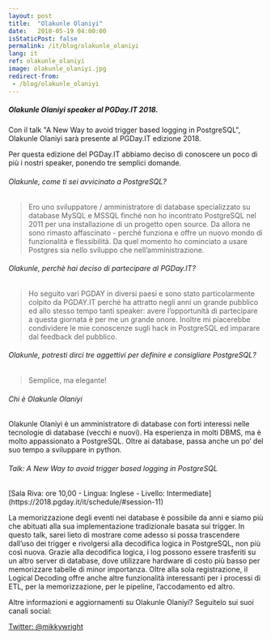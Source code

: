 ```yaml
---
layout: post
title:  "Olakunle Olaniyi"
date:   2018-05-19 04:00:00
isStaticPost: false
permalink: /it/blog/olakunle_olaniyi
lang: it
ref: olakunle_olaniyi
image: olakunle_olaniyi.jpg
redirect-from:
 - /blog/olakunle_olaniyi
---
```


<h5>Olakunle Olaniyi speaker al PGDay.IT 2018.</h5>

Con il talk "A New Way to avoid trigger based logging in PostgreSQL", Olakunle Olaniyi sarà presente al PGDay.IT edizione 2018.

Per questa edizione del PGDay.IT abbiamo deciso di conoscere un poco di più i nostri speaker, ponendo tre semplici domande.

<h6>Olakunle, come ti sei avvicinato a PostgreSQL?</h6>

>Ero uno sviluppatore / amministratore di database specializzato su database MySQL e MSSQL finché non ho incontrato PostgreSQL nel 2011 per una installazione  di un progetto open source. Da allora ne sono rimasto affascinato - perché funziona e offre un nuovo mondo di funzionalità e flessibilità. Da quel momento ho cominciato a usare Postgres sia nello sviluppo che nell’amministrazione.

<h6>Olakunle, perchè hai deciso di partecipare al PGDay.IT?</h6>

>Ho seguito vari PGDAY in diversi paesi e sono stato particolarmente colpito da PGDAY.IT perché ha attratto negli anni un grande pubblico ed allo stesso tempo tanti speaker: avere l’opportunità di partecipare a questa giornata è per me un grande onore. Inoltre mi piacerebbe condividere le mie conoscenze sugli hack in PostgreSQL ed imparare dal feedback del pubblico.

<h6>Olakunle, potresti dirci tre aggettivi per definire e consigliare PostgreSQL?</h6>

>Semplice, ma elegante!

<h6>Chi è Olakunle Olaniyi</h6>

Olakunle Olaniyi è un amministratore di database con forti interessi nelle tecnologie di database (vecchi e nuovi). Ha esperienza in molti DBMS, ma è molto appassionato a PostgreSQL. Oltre ai database, passa anche un po‘ del suo tempo a sviluppare in python.

<h6>Talk: A New Way to avoid trigger based logging in PostgreSQL</h6>
[Sala Riva: ore 10,00 - Lingua: Inglese - Livello: Intermediate](https://2018.pgday.it/it/schedule/#session-11)

La memorizzazione degli eventi nei database è possibile da anni e siamo più che abituati alla sua implementazione tradizionale basata sui trigger. In questo talk, sarei lieto di mostrare come adesso si possa trascendere dall’uso dei trigger e rivolgersi alla decodifica logica in PostgreSQL, non più così nuova. Grazie alla decodifica logica, i log possono essere trasferiti su un altro server di database, dove utilizzare hardware di costo più basso per memorizzare tabelle di minor importanza. Oltre alla sola registrazione, il Logical Decoding offre anche altre funzionalità interessanti per i processi di ETL, per la memorizzazione, per le pipeline, l’accodamento ed altro.

Altre informazioni e aggiornamenti su Olakunle Olaniyi? Seguitelo sui suoi canali social:

[Twitter: @mikkywright](https://twitter.com/mikkywright)

